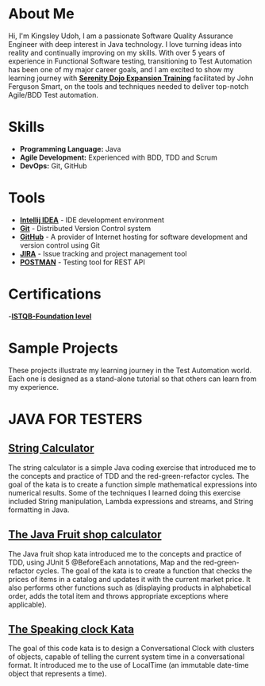 
# About Me

Hi, I'm Kingsley Udoh, I am a passionate Software Quality Assurance Engineer with deep interest in Java technology.
I love turning ideas into reality and continually improving on my skills. With over 5 years of experience in Functional Software testing, transitioning to Test Automation has been one of my major career goals, 
and I am excited to show my learning journey with  **[Serenity Dojo Expansion Training](https://www.serenity-dojo.com/program-overview)** facilitated by John Ferguson Smart, on the tools and techniques
needed to deliver top-notch Agile/BDD Test automation.


# Skills
- **Programming Language:** Java
- **Agile Development:** Experienced with BDD, TDD and Scrum
- **DevOps:** Git, GitHub


# Tools
- **[Intellij IDEA](https://www.jetbrains.com/idea/)** -  IDE development environment
- **[Git](https://git-scm.com/)** - Distributed Version Control system
- **[GitHub](https://github.com/kingsedem)** - A provider of Internet hosting for software development and version control using Git
- **[JIRA](https://www.atlassian.com/software/jira)** -  Issue tracking and project management tool
- **[POSTMAN](https://www.postman.com/)** - Testing tool for REST API



# Certifications
-**[ISTQB-Foundation level](https://zertdb.isqi.org/en/download/index/token/_e-7K1dN5yt81iN7_Nqg)** 


# Sample Projects 

These projects illustrate my learning journey in the Test Automation world. 
Each one is designed as a stand-alone tutorial so that others can learn from my experience.

# JAVA FOR TESTERS

## [String Calculator](https://github.com/kingsedem/portfolio-string-calculator#string-calculator-kata)

The string calculator is a simple Java coding exercise that introduced me to the concepts and practice 
of TDD and the red-green-refactor cycles. The goal of the kata is to create a function simple mathematical expressions
into numerical results. Some of the techniques I learned doing this exercise included String manipulation, Lambda expressions
and streams, and String formatting in Java.

## [The Java Fruit shop calculator](https://github.com/kingsedem/The-Java-fruit-shop#fruit-shop-cart-calculator-kata)

The Java fruit shop kata introduced  me to the concepts and practice of  TDD, using JUnit 5 @BeforeEach annotations, Map 
and the red-green-refactor cycles. The goal of the kata is to create a function that checks the prices of items 
in a catalog and updates it with the current market price. It also performs other functions
such as (displaying products in alphabetical order, adds the total item and throws appropriate exceptions where applicable).

## [The Speaking clock Kata](https://github.com/kingsedem/the-speaking-clock#speaking-clock-kata)

The goal of this code kata is to design a Conversational Clock with clusters of objects, capable of telling the current 
system time in a conversational format. It introduced me to the use of LocalTime (an immutable date-time object that represents a time).
